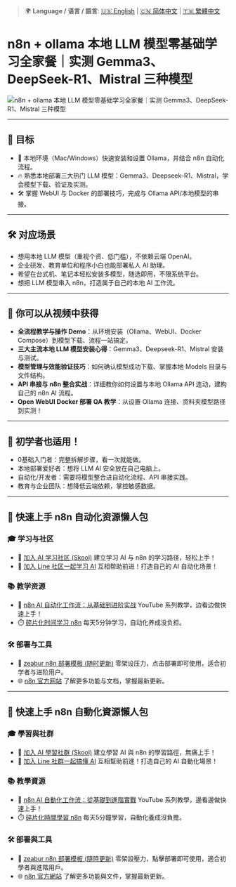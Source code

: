 > 🌍 **Language / 语言 / 語言**: [🇺🇸 English](./readme-en.md) | [🇨🇳 简体中文](./readme-cn.md) | [🇹🇼 繁體中文](./readme.md)

# n8n + ollama 本地 LLM 模型零基础学习全家餐｜实测 Gemma3、DeepSeek-R1、Mistral 三种模型

![n8n + ollama 本地 LLM 模型零基础学习全家餐｜实测 Gemma3、DeepSeek-R1、Mistral 三种模型](https://github.com/qwedsazxc78/ai-automation-n8n/blob/main/n8n/35-n8n-with-ollama/cover.png?raw=true)

---

## 🎯 目标

* 🚀 本地环境（Mac/Windows）快速安装和设置 Ollama，并结合 n8n 自动化流程。
* 🔥 熟悉本地部署三大热门 LLM 模型：Gemma3、Deepseek-R1、Mistral，学会模型下载、验证及实测。
* 🛠️ 掌握 WebUI 与 Docker 的部署技巧，完成与 Ollama API/本地模型的串接。

---

## 🛠️ 对应场景

* 想用本地 LLM 模型（重视个资、低门槛），不依赖云端 OpenAI。
* 企业研发、教育单位和程序小白也能部署私人 AI 助理。
* 希望在台式机、笔记本轻松安装多模型，随选即用，不限系统平台。
* 想把 LLM 模型串入 n8n，打造属于自己的本地 AI 工作流。

---

## 🎥 你可以从视频中获得

* **全流程教学与操作 Demo**：从环境安装（Ollama、WebUI、Docker Compose）到模型下载、流程一站搞定。
* **三大主流本地 LLM 模型安装心得**：Gemma3、Deepseek-R1、Mistral 安装与测试。
* **模型管理与效能验证技巧**：如何确认模型成功下载、掌握本地 Models 目录与文件结构。
* **API 串接与 n8n 整合实战**：详细教你如何设置与本地 Ollama API 连动，建构自己的 n8n AI 流程。
* **Open WebUI Docker 部署 QA 教学**：从设置 Ollama 连接、资料夹模型路径到实测！

---

## 👶 初学者也适用！

* 0基础入门者：完整拆解步骤，看一次就能做。
* 本地部署爱好者：想将 LLM AI 安全放在自己电脑上。
* 自动化/开发者：需要将模型整合进自动化流程、API 串接实践。
* 教育与企业团队：想降低云端依赖，掌控敏感数据。

---

## 🚀 快速上手 n8n 自动化资源懒人包

### 🎓 学习与社区

* 🔗 [加入 AI 学习社区 (Skool)](https://www.skool.com/ai-brain-alex/about?ref=5dde9b20e8e7432aa9a01df6e89685f4)
  建立学习 AI 与 n8n 的学习路径，轻松上手！
* 🔗 [加入 Line 社区一起学习 AI](https://line.me/ti/g2/ZypIgLSzVPweRBgBqKvaRU10WEmnotuZOr7Lpg)
  互相帮助前进！打造自己的 AI 自动化场景！

### 📚 教学资源

* 🎥 [n8n AI 自动化工作流：从基础到进阶实战](https://youtube.com/playlist?list=PLUf88uk7T54I83MBdbuXgUuA8rVklF4FA&si=wHsQw8YJu-erSdLd)
  YouTube 系列教学，边看边做快速上手！
* ⏱️ [碎片化时间学习 n8n](https://youtube.com/playlist?list=PLUf88uk7T54Iv6LV2NFgdTghaX2cPhtgH&si=G3gj2qn179ZFUqAZ)
  每天5分钟学习，自动化养成没负担。

### 🛠️ 部署与工具

* 🧩 [zeabur n8n 部署模板 (随时更新)](https://zeabur.com/zh-TW/templates/0TUVZ7?referralDesktop=qwedsazxc78)
  零架设压力，点击部署即可使用，适合初学者与进阶用户。
* 🌐 [n8n 官方网站](https://n8n.io/)
  了解更多功能与文档，掌握最新更新。

---

## 🚀 快速上手 n8n 自動化資源懶人包

### 🎓 學習與社群

* 🔗 [加入 AI 學習社群 (Skool)](https://www.skool.com/ai-brain-alex/about?ref=5dde9b20e8e7432aa9a01df6e89685f4)
  建立學習 AI 與 n8n 的學習路徑，無痛上手！
* 🔗 [加入 Line 社群一起搞懂 AI](https://line.me/ti/g2/ZypIgLSzVPweRBgBqKvaRU10WEmnotuZOr7Lpg)
  互相幫助前進！打造自己的 AI 自動化場景！

### 📚 教學資源

* 🎥 [n8n AI 自動化工作流：從基礎到進階實戰](https://youtube.com/playlist?list=PLUf88uk7T54I83MBdbuXgUuA8rVklF4FA&si=wHsQw8YJu-erSdLd)
  YouTube 系列教學，邊看邊做快速上手！
* ⏱️ [碎片化時間學習 n8n](https://youtube.com/playlist?list=PLUf88uk7T54Iv6LV2NFgdTghaX2cPhtgH&si=G3gj2qn179ZFUqAZ)
  每天5分鐘學習，自動化養成沒負擔。

### 🛠️ 部署與工具

* 🧩 [zeabur n8n 部署模板 (隨時更新)](https://zeabur.com/zh-TW/templates/0TUVZ7?referralDesktop=qwedsazxc78)
  零架設壓力，點擊部署即可使用，適合初學者與進階用戶。
* 🌐 [n8n 官方網站](https://n8n.io/)
  了解更多功能與文件，掌握最新更新。
